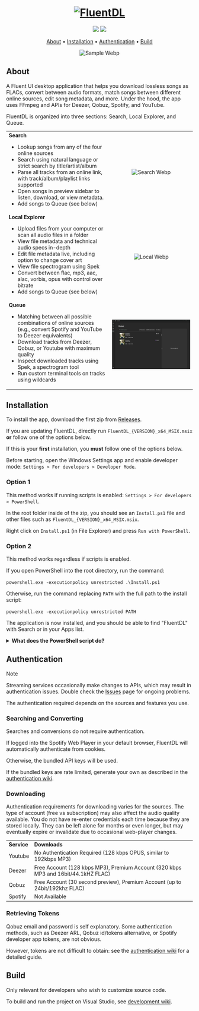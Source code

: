 <h1 align="center">
    <a href="https://github.com/DerekYang2/FluentDL">
        <picture> 
          <source media="(prefers-color-scheme: dark)" srcset="https://github.com/user-attachments/assets/54f71675-9400-44eb-bc75-0e0e5084eaa0">
          <source media="(prefers-color-scheme: light)" srcset="https://github.com/user-attachments/assets/a7c68acd-1987-4a54-a157-c008fe584051">
          <img alt="FluentDL" src="https://github.com/user-attachments/assets/54f71675-9400-44eb-bc75-0e0e5084eaa0" height="44">
        </picture>
    </a>
</h1>

<p align="center">
  <a href="https://github.com/derekyang2/fluentdl/releases/latest"><img src="https://img.shields.io/github/v/release/derekyang2/fluentdl"></a>
  <a href="https://github.com/derekyang2/fluentdl/releases"><img src="https://img.shields.io/github/downloads/derekyang2/fluentdl/total?logo=github">
</p>

<p align="center">
  <a href="#about">About</a> •
  <a href="#installation">Installation</a> •
<a href="#authentication">Authentication</a> •
  <a href="#build">Build</a>
</p>

<p align="center">
  <img src="./SampleGifs/FluentDL_demo.webp" alt="Sample Webp" />
</p>

## About
A Fluent UI desktop application that helps you download lossless songs as FLACs, convert between audio formats, match songs between different online sources, edit song metadata, and more. Under the hood, the app uses FFmpeg and APIs for Deezer, Qobuz, Spotify, and YouTube.

FluentDL is organized into three sections: Search, Local Explorer, and Queue.

<table>
  <tr>
    <td valign="top">
      <strong>Search</strong>
      <ul>
        <li>Lookup songs from any of the four online sources</li>
        <li>Search using natural language or strict search by title/artist/album</li>
        <li>Parse all tracks from an online link, with track/album/playlist links supported</li>
        <li>Open songs in preview sidebar to listen, download, or view metadata.</li>
        <li>Add songs to Queue (see below)</li>
      </ul>
    </td>
    <td>
      <p align="center"><img src="./SampleGifs/search_page.webp" alt="Search Webp"/></p>
    </td>
  </tr>
  <tr>
    <td valign="top">
      <strong>Local Explorer</strong>
      <ul>
        <li>Upload files from your computer or scan all audio files in a folder</li>
        <li>View file metadata and technical audio specs in-depth</li>
        <li>Edit file metadata live, including option to change cover art</li>
        <li>View file spectrogram using Spek</li>
        <li>Convert between flac, mp3, aac, alac, vorbis, opus with control over bitrate</li>
        <li>Add songs to Queue (see below)</li>
      </ul>
    </td>
    <td>
      <p align="center"><img src="./SampleGifs/local_page.webp" alt="Local Webp"/></p>
    </td>
  </tr>
  <tr>
    <td valign="top">
      <strong>Queue</strong>
      <ul>
        <li>Matching between all possible combinations of online sources (e.g., convert Spotify and YouTube to Deezer equivalents)</li>
        <li>Download tracks from Deezer, Qobuz, or Youtube with maximum quality</li>
        <li>Inspect downloaded tracks using Spek, a spectrogram tool</li>
        <li>Run custom terminal tools on tracks using wildcards</li>
      </ul>
    </td>
    <td>
      <p align="center"><img src="./SampleGifs/queue_page.webp" alt="Queue Webp"/></p>
    </td>
  </tr>
</table>

## Installation 
To install the app, download the first zip from [Releases](https://github.com/DerekYang2/FluentDL/releases).

If you are updating FluentDL, directly run `FluentDL_{VERSION}_x64_MSIX.msix` **or** follow one of the options below.

If this is your **first** installation, you **must** follow one of the options below.

Before starting, open the Windows Settings app and enable developer mode: `Settings > For developers > Developer Mode`.

### Option 1
This method works if running scripts is enabled: `Settings > For developers > PowerShell`. 

In the root folder inside of the zip, you should see an `Install.ps1` file and other files such as `FluentDL_{VERSION}_x64_MSIX.msix`. 

Right click on `Install.ps1` (in File Explorer) and press `Run with PowerShell`.

### Option 2

This method works regardless if scripts is enabled. 

If you open PowerShell into the root directory, run the command:

```powershell.exe -executionpolicy unrestricted .\Install.ps1```

Otherwise, run the command replacing `PATH` with the full path to the install script:

```powershell.exe -executionpolicy unrestricted PATH```

The application is now installed, and you should be able to find "FluentDL" with Search or in your Apps list.

<details>
  <summary><b>What does the PowerShell script do?</b></summary>
    
Ideally, you would only need to run `FluentDL_{VERSION}_x64_MSIX.msix`, which opens the official Microsoft Store installer interface. However, the certificate is self-signed because ones from certificate authorities can cost hundreds of dollars per year. The PowerShell script trusts the self-signed certificate on your machine and then runs the MSIX. The <a href="https://superuser.com/questions/463081/adding-self-signed-certificate-to-trusted-root-certificate-store-using-command-l">manual way</a> of trusting a certificate is more work. This is also why if you have already run the script (trusted the certificate), you can directly run the MSIX in the future. 
</details>

## Authentication

> [!NOTE]  
> Streaming services occasionally make changes to APIs, which may result in authentication issues. Double check the [Issues](https://github.com/DerekYang2/FluentDL/issues) page for ongoing problems. 

The authentication required depends on the sources and features you use. 

### Searching and Converting
Searches and conversions do not require authentication.

If logged into the Spotify Web Player in your default browser, FluentDL will automatically authenticate from cookies.

Otherwise, the bundled API keys will be used. 

If the bundled keys are rate limited, generate your own as described in the [authentication wiki](https://github.com/DerekYang2/FluentDL/wiki/Authentication#spotify).

### Downloading
Authentication requirements for downloading varies for the sources. The type of account (free vs subscription) may also affect the audio quality available. You do not have re-enter credentials each time because they are stored locally. They can be left alone for months or even longer, but may eventually expire or invalidate due to occasional web-player changes. 

<table>
  <tr>
    <td><strong>Service</strong></td>
    <td><strong>Downloads</strong></td>
  </tr>
  <tr>
    <td>Youtube</td>
    <td>No Authentication Required (128 kbps OPUS, similar to 192kbps MP3)</td>
  </tr>
  <tr>
    <td>Deezer</td>
    <td>Free Account (128 kbps MP3), Premium Account (320 kbps MP3 and 16bit/44.1kHZ FLAC)</td>
  </tr>
  <tr>
    <td>Qobuz</td>
    <td>Free Account (30 second preview), Premium Account (up to 24bit/192khz FLAC)</td>
  </tr>
  <tr>
    <td>Spotify</td>
    <td>Not Available</td>
  </tr>
</table>

### Retrieving Tokens
Qobuz email and password is self explanatory. Some authentication methods, such as Deezer ARL, Qobuz id/tokens alternative, or Spotify developer app tokens, are not obvious. 

However, tokens are not difficult to obtain: see the [authentication wiki](https://github.com/DerekYang2/FluentDL/wiki/Authentication) for a detailed guide. 

## Build

Only relevant for developers who wish to customize source code.

To build and run the project on Visual Studio, see [development wiki](https://github.com/DerekYang2/FluentDL/wiki/Development).
